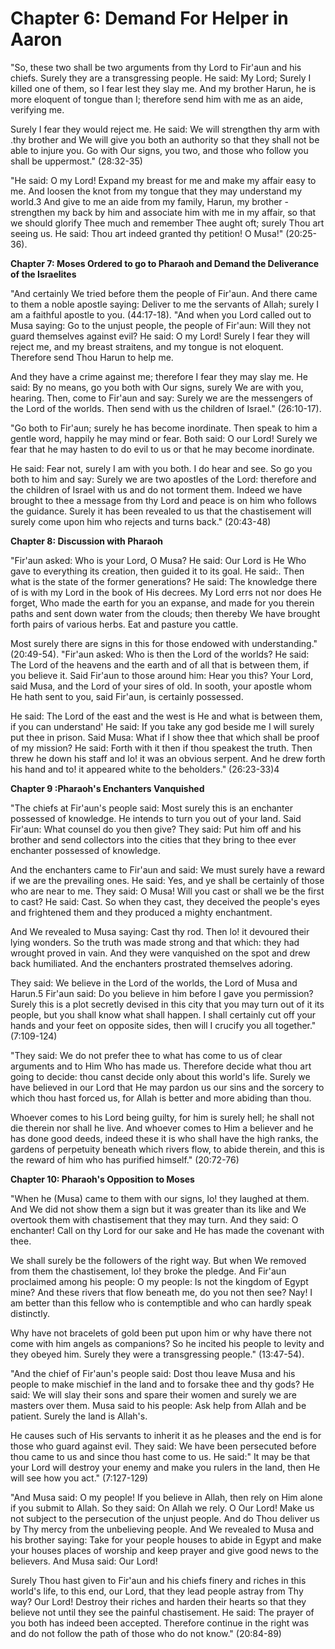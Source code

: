 Chapter 6: Demand For Helper in Aaron
=====================================

"So, these two shall be two arguments from thy Lord to Fir'aun and his
chiefs. Surely they are a transgressing people. He said: My Lord; Surely
I killed one of them, so I fear lest they slay me. And my brother Harun,
he is more eloquent of tongue than I; therefore send him with me as an
aide, verifying me.

Surely I fear they would reject me. He said: We will strengthen thy arm
with .thy brother and We will give you both an authority so that they
shall not be able to injure you. Go with Our signs, you two, and those
who follow you shall be uppermost." (28:32-35)

"He said: O my Lord! Expand my breast for me and make my affair easy to
me. And loosen the knot from my tongue that they may understand my
world.3 And give to me an aide from my family, Harun, my brother -
strengthen my back by him and associate him with me in my affair, so
that we should glorify Thee much and remember Thee aught oft; surely
Thou art seeing us. He said: Thou art indeed granted thy petition! O
Musa!" (20:25-36).


**Chapter 7: Moses Ordered to go to Pharaoh and Demand the Deliverance
of the Israelites**

"And certainly We tried before them the people of Fir'aun. And there
came to them a noble apostle saying: Deliver to me the servants of
Allah; surely I am a faithful apostle to you. (44:17-18). "And when you
Lord called out to Musa saying: Go to the unjust people, the people of
Fir'aun: Will they not guard themselves against evil? He said: O my
Lord! Surely I fear they will reject me, and my breast straitens, and my
tongue is not eloquent. Therefore send Thou Harun to help me.

And they have a crime against me; therefore I fear they may slay me. He
said: By no means, go you both with Our signs, surely We are with you,
hearing. Then, come to Fir'aun and say: Surely we are the messengers of
the Lord of the worlds. Then send with us the children of Israel."
(26:10-17).

"Go both to Fir'aun; surely he has become inordinate. Then speak to him
a gentle word, happily he may mind or fear. Both said: O our Lord!
Surely we fear that he may hasten to do evil to us or that he may become
inordinate.

He said: Fear not, surely I am with you both. I do hear and see. So go
you both to him and say: Surely we are two apostles of the Lord:
therefore and the children of Israel with us and do not torment them.
Indeed we have brought to thee a message from thy Lord and peace is on
him who follows the guidance. Surely it has been revealed to us that the
chastisement will surely come upon him who rejects and turns back."
(20:43-48)


**Chapter 8: Discussion with Pharaoh**

"Fir'aun asked: Who is your Lord, O Musa? He said: Our Lord is He Who
gave to everything its creation, then guided it to its goal. He said:.
Then what is the state of the former generations? He said: The knowledge
there of is with my Lord in the book of His decrees. My Lord errs not
nor does He forget, Who made the earth for you an expanse, and made for
you therein paths and sent down water from the clouds; then thereby We
have brought forth pairs of various herbs. Eat and pasture you cattle.

Most surely there are signs in this for those endowed with
understanding." (20:49-54). "Fir'aun asked: Who is then the Lord of the
worlds? He said: The Lord of the heavens and the earth and of all that
is between them, if you believe it. Said Fir'aun to those around him:
Hear you this? Your Lord, said Musa, and the Lord of your sires of old.
In sooth, your apostle whom He hath sent to you, said Fir'aun, is
certainly possessed.

He said: The Lord of the east and the west is He and what is between
them, if you can understand' He said: If you take any god beside me I
will surely put thee in prison. Said Musa: What if I show thee that
which shall be proof of my mission? He said: Forth with it then if thou
speakest the truth. Then threw he down his staff and lo! it was an
obvious serpent. And he drew forth his hand and to! it appeared white to
the beholders." (26:23-33)4


**Chapter 9 :Pharaoh's Enchanters Vanquished**

"The chiefs at Fir'aun's people said: Most surely this is an enchanter
possessed of knowledge. He intends to turn you out of your land. Said
Fir'aun: What counsel do you then give? They said: Put him off and his
brother and send collectors into the cities that they bring to thee ever
enchanter possessed of knowledge.

And the enchanters came to Fir'aun and said: We must surely have a
reward if we are the prevailing ones. He said: Yes, and ye shall be
certainly of those who are near to me. They said: O Musa! Will you cast
or shall we be the first to cast? He said: Cast. So when they cast, they
deceived the people's eyes and frightened them and they produced a
mighty enchantment.

And We revealed to Musa saying: Cast thy rod. Then lo! it devoured
their lying wonders. So the truth was made strong and that which: they
had wrought proved in vain. And they were vanquished on the spot and
drew back humiliated. And the enchanters prostrated themselves
adoring.

They said: We believe in the Lord of the worlds, the Lord of Musa and
Harun.5 Fir'aun said: Do you believe in him before I gave you
permission? Surely this is a plot secretly devised in this city that you
may turn out of it its people, but you shall know what shall happen. I
shall certainly cut off your hands and your feet on opposite sides, then
will I crucify you all together." (7:109-124)

"They said: We do not prefer thee to what has come to us of clear
arguments and to Him Who has made us. Therefore decide what thou art
going to decide: thou canst decide only about this world's life. Surely
we have believed in our Lord that He may pardon us our sins and the
sorcery to which thou hast forced us, for Allah is better and more
abiding than thou.

Whoever comes to his Lord being guilty, for him is surely hell; he
shall not die therein nor shall he live. And whoever comes to Him a
believer and he has done good deeds, indeed these it is who shall have
the high ranks, the gardens of perpetuity beneath which rivers flow, to
abide therein, and this is the reward of him who has purified himself."
(20:72-76)


**Chapter 10: Pharaoh's Opposition to Moses**

"When he (Musa) came to them with our signs, lo! they laughed at them.
And We did not show them a sign but it was greater than its like and We
overtook them with chastisement that they may turn. And they said: O
enchanter! Call on thy Lord for our sake and He has made the covenant
with thee.

We shall surely be the followers of the right way. But when We removed
from them the chastisement, lo! they broke the pledge. And Fir'aun
proclaimed among his people: O my people: Is not the kingdom of Egypt
mine? And these rivers that flow beneath me, do you not then see? Nay! I
am better than this fellow who is contemptible and who can hardly speak
distinctly.

Why have not bracelets of gold been put upon him or why have there not
come with him angels as companions? So he incited his people to levity
and they obeyed him. Surely they were a transgressing people."
(13:47-54).

"And the chief of Fir'aun's people said: Dost thou leave Musa and his
people to make mischief in the land and to forsake thee and thy gods? He
said: We will slay their sons and spare their women and surely we are
masters over them. Musa said to his people: Ask help from Allah and be
patient. Surely the land is Allah's.

He causes such of His servants to inherit it as he pleases and the end
is for those who guard against evil. They said: We have been persecuted
before thou came to us and since thou hast come to us. He said:" It may
be that your Lord will destroy your enemy and make you rulers in the
land, then He will see how you act." (7:127-129)

"And Musa said: O my people! If you believe in Allah, then rely on Him
alone if you submit to Allah. So they said: On Allah we rely. O Our
Lord! Make us not subject to the persecution of the unjust people. And
do Thou deliver us by Thy mercy from the unbelieving people. And We
revealed to Musa and his brother saying: Take for your people houses to
abide in Egypt and make your houses places of worship and keep prayer
and give good news to the believers. And Musa said: Our Lord!

Surely Thou hast given to Fir'aun and his chiefs finery and riches in
this world's life, to this end, our Lord, that they lead people astray
from Thy way? Our Lord! Destroy their riches and harden their hearts so
that they believe not until they see the painful chastisement. He said:
The prayer of you both has indeed been accepted. Therefore continue in
the right was and do not follow the path of those who do not know."
(20:84-89)


